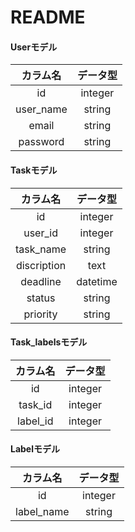 # README

#### Userモデル

|  カラム名  |  データ型  |
| :---: | :---: |
|  id  |  integer  |
|  user_name  |  string  |
|  email  |  string  |
|  password  |  string  |


#### Taskモデル

|  カラム名  |  データ型  |
| :---: | :---: |
|  id  |  integer  |
|  user_id  |  integer  |
|  task_name  |  string  |
|  discription  |  text  |
|  deadline  |  datetime  |
|  status  |  string  |
|  priority  |  string  |

#### Task_labelsモデル

|  カラム名  |  データ型  |
| :---: | :---: |
|  id  |  integer  |
|  task_id  |  integer  |
|  label_id  |  integer  |

#### Labelモデル

|  カラム名  |  データ型  |
| :---: | :---: |
|  id  |  integer  |
|  label_name  |  string  |
